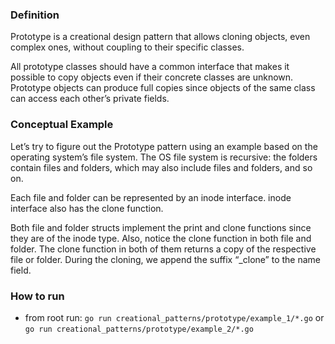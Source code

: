 ### Definition
Prototype is a creational design pattern that allows cloning objects, even complex ones, without coupling to their specific classes.

All prototype classes should have a common interface that makes it possible to copy objects even if their concrete classes are unknown. Prototype objects can produce full copies since objects of the same class can access each other’s private fields.

### Conceptual Example
Let’s try to figure out the Prototype pattern using an example based on the operating system’s file system. The OS file system is recursive: the folders contain files and folders, which may also include files and folders, and so on.

Each file and folder can be represented by an inode interface. inode interface also has the clone function.

Both file and folder structs implement the print and clone functions since they are of the inode type. Also, notice the clone function in both file and folder. The clone function in both of them returns a copy of the respective file or folder. During the cloning, we append the suffix “_clone” to the name field.

### How to run
- from root run: `go run creational_patterns/prototype/example_1/*.go` or `go run creational_patterns/prototype/example_2/*.go`
